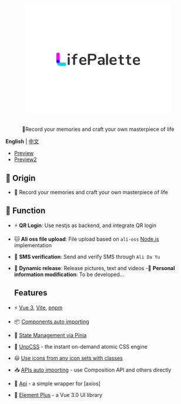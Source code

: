 <p align="center">
  <br>
  <img width="400" src="./src/assets/image/logo/logo.svg" alt="logo of vue-awesome repository">
  <br>
  <br>
</p>

<!-- <h1 align="center">LifePalette</h1> -->
<p align="center">🐻Record your memories and craft your own masterpiece of life</p>

**English** | [中文](./README.zh-CN.md)

- [Preview](https://lifepalette.netlify.app/#/index)
- [Preview2](http://47.108.192.147:10086/#/index)

## 🚀 Origin

- 🎈 Record your memories and craft your own masterpiece of life

## 🦄 Function


- ⚡ **QR Login**: Use nestjs as backend, and integrate QR login
- 🐱 **Ali oss file upload**: File upload based on `ali-oss` [Node.js](https://help.aliyun.com/document_detail/32067.html?spm=a2c4g.32070.0.0.607a55afYXWVU3) implementation
- 🎈 **SMS verification**: Send and verify SMS through `Ali Da Yu`
- 🥏 **Dynamic release**: Release pictures, text and videos
  -🚩 **Personal information modification**: To be developed...

  ## Features

- ⚡️ [Vue 3](https://github.com/vuejs/core), [Vite](https://github.com/vitejs/vite), [pnpm](https://pnpm.io/)

- 📦 [Components auto importing](./src/components)

- 🍍 [State Management via Pinia](https://pinia.vuejs.org/)

- 🎨 [UnoCSS](https://github.com/antfu/unocss) - the instant on-demand atomic CSS engine

- 😃 [Use icons from any icon sets with classes](https://github.com/antfu/unocss/tree/main/packages/preset-icons)

- 📥 [APIs auto importing](https://github.com/antfu/unplugin-auto-import) - use Composition API and others directly

- 🦾 [Api](./src/api) - a simple wrapper for [axios]

- 🎨 [Element Plus](https://element-plus.org/) - a Vue 3.0 UI library

<br>
